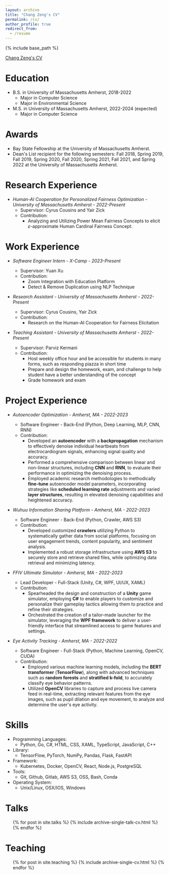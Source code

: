 ```yaml
---
layout: archive
title: "Chang Zeng's CV"
permalink: /cv/
author_profile: true
redirect_from:
  - /resume
---
```


{% include base_path %}

[Chang Zeng's CV](/files/Chang_Zeng's_CV.pdf)

Education
======
* B.S. in University of Massachusetts Amherst, 2018-2022
    * Major in Computer Science
    * Major in Environmental Science
* M.S. in University of Massachusetts Amherst, 2022-2024 (expected)
    * Major in Computer Science

Awards
======
* Bay State Fellowship at the University of Massachusetts Amherst.
* Dean's List recipient for the following semesters: Fall 2018, Spring 2019, Fall 2019, Spring 2020, Fall 2020, Spring 2021, Fall 2021, and Spring 2022 at the University of Massachusetts Amherst.


Research Experience
======
* *Human-AI Cooperation for Personalized Fairness Optimization - University of Massachusetts Amherst - 2022-Present*
  * Supervisor: Cyrus Cousins and Yair Zick
  * Contribution: 
    * Analyzing and Utilizing Power Mean Fairness Concepts to elicit $\varepsilon$-approximate Human Cardinal Fairness Concept.


Work Experience
======
* *Software Engineer Intern - X-Camp - 2023-Present*
  * Supervisor: Yuan Xu
  * Contribution: 
    * Zoom Integration with Education Platform
    * Detect & Remove Duplication using NLP Technique


* *Research Assistant - University of Massachusetts Amherst - 2022-Present*
  * Supervisor: Cyrus Cousins, Yair Zick
  * Contribution: 
    * Research on the Human-AI Cooperation for Fairness Elicitation

* *Teaching Assistant - University of Massachusetts Amherst - 2022-Present*
  * Supervisor: Parviz Kermani 
  * Contribution: 
    *  Host weekly office hour and be accessible for students in many forms, such as responding piazza in short time
    * Prepare and design the homework, exam, and challenge to help student have a better understanding of the concept
    * Grade homework and exam



Project Experience
======
* *Autoencoder Optimization - Amherst, MA - 2022-2023*
  * Software Engineer - Back-End (Python, Deep Learning, MLP, CNN, RNN)	
  * Contribution:
    * Developed an **autoencoder** with a **backpropagation** mechanism to effectively denoise individual heartbeats from electrocardiogram signals, enhancing signal quality and accuracy.
    * Performed a comprehensive comparison between linear and non-linear structures, including **CNN** and **RNN**, to evaluate their performance in optimizing the denoising process. 
    * Employed academic research methodologies to methodically **fine-tune** autoencoder model parameters, incorporating strategies like **scheduled learning rate** adjustments and varied **layer structures**, resulting in elevated denoising capabilities and heightened accuracy.
    

* *Wuhuu Information Sharing Platform - Amherst, MA - 2022-2023*
  * Software Engineer - Back-End (Python, Crawler, AWS S3)	
  * Contribution:
    * Developed customized **crawlers** utilizing Python to systematically gather data from social platforms, focusing on user engagement trends, content popularity, and sentiment analysis.
    * Implemented a robust storage infrastructure using **AWS S3** to securely store and retrieve shared files, while optimizing data retrieval and minimizing latency.


* *FFIV Ultimate Simulator - Amherst, MA - 2022-2023*
  * Lead Developer - Full-Stack (Unity, C#, WPF, UI/UX, XAML)	
  * Contribution:
    * Spearheaded the design and construction of a **Unity** game simulator, employing **C#** to enable players to customize and personalize their gameplay tactics allowing them to practice and refine their strategies. 
    * Orchestrated the creation of a tailor-made launcher for the simulator, leveraging the **WPF framework** to deliver a user-friendly interface that streamlined access to game features and settings.


* *Eye Activity Tracking - Amherst, MA - 2022-2022*
  * Software Engineer - Full-Stack (Python, Machine Learning, OpenCV, CUDA)	
  * Contribution:
    * Employed various machine learning models, including the **BERT transformer** (**TensorFlow**), along with advanced techniques such as **random forests** and **stratified k-fold**, to accurately classify eye behavior patterns. 
    * Utilized **OpenCV** libraries to capture and process live camera feed in real-time, extracting relevant features from the eye images, such as pupil dilation and eye movement, to analyze and determine the user's eye activity.


Skills
======
* Programming Languages: 
  * Python, Go, C#, HTML, CSS, XAML, TypeScript, JavaScript, C++
* Library:
  * TensorFlow, PyTorch, NumPy, Pandas, Flask, FastAPI
* Framework: 
  * Kubernetes, Docker, OpenCV, React, Node.js, PostgreSQL
* Tools: 
  * Git, Github, Gitlab, AWS S3, OSS, Bash, Conda
* Operating System:
  * Unix/Linux, OSX/IOS, Windows

  
Talks
======
  <ul>{% for post in site.talks %}
    {% include archive-single-talk-cv.html %}
  {% endfor %}</ul>
  

  
Teaching
======
  <ul>{% for post in site.teaching %}
    {% include archive-single-cv.html %}
  {% endfor %}</ul>

